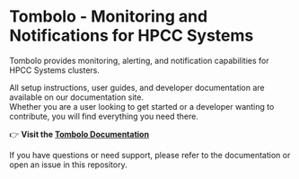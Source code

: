 # Tombolo - Monitoring and Notifications for HPCC Systems

Tombolo provides monitoring, alerting, and notification capabilities for HPCC Systems clusters.

All setup instructions, user guides, and developer documentation are available on our documentation site.  
Whether you are a user looking to get started or a developer wanting to contribute, you will find everything you need there.

👉 **Visit the [Tombolo Documentation](https://hpcc-systems.github.io/Tombolo/)**

If you have questions or need support, please refer to the documentation or open an issue in this repository.
